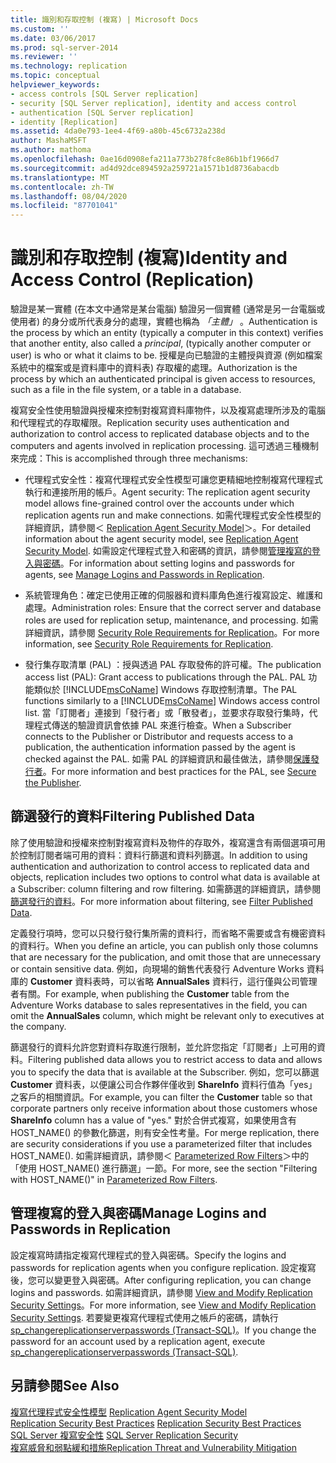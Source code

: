 ```yaml
---
title: 識別和存取控制 (複寫) | Microsoft Docs
ms.custom: ''
ms.date: 03/06/2017
ms.prod: sql-server-2014
ms.reviewer: ''
ms.technology: replication
ms.topic: conceptual
helpviewer_keywords:
- access controls [SQL Server replication]
- security [SQL Server replication], identity and access control
- authentication [SQL Server replication]
- identity [Replication]
ms.assetid: 4da0e793-1ee4-4f69-a80b-45c6732a238d
author: MashaMSFT
ms.author: mathoma
ms.openlocfilehash: 0ae16d0908efa211a773b278fc8e86b1bf1966d7
ms.sourcegitcommit: ad4d92dce894592a259721a1571b1d8736abacdb
ms.translationtype: MT
ms.contentlocale: zh-TW
ms.lasthandoff: 08/04/2020
ms.locfileid: "87701041"
---
```

# <a name="identity-and-access-control-replication"></a><span data-ttu-id="88335-102">識別和存取控制 (複寫)</span><span class="sxs-lookup"><span data-stu-id="88335-102">Identity and Access Control (Replication)</span></span>
  <span data-ttu-id="88335-103">驗證是某一實體 (在本文中通常是某台電腦) 驗證另一個實體 (通常是另一台電腦或使用者) 的身分或所代表身分的處理，實體也稱為 *「主體」* 。</span><span class="sxs-lookup"><span data-stu-id="88335-103">Authentication is the process by which an entity (typically a computer in this context) verifies that another entity, also called a *principal*, (typically another computer or user) is who or what it claims to be.</span></span> <span data-ttu-id="88335-104">授權是向已驗證的主體授與資源 (例如檔案系統中的檔案或是資料庫中的資料表) 存取權的處理。</span><span class="sxs-lookup"><span data-stu-id="88335-104">Authorization is the process by which an authenticated principal is given access to resources, such as a file in the file system, or a table in a database.</span></span>  
  
 <span data-ttu-id="88335-105">複寫安全性使用驗證與授權來控制對複寫資料庫物件，以及複寫處理所涉及的電腦和代理程式的存取權限。</span><span class="sxs-lookup"><span data-stu-id="88335-105">Replication security uses authentication and authorization to control access to replicated database objects and to the computers and agents involved in replication processing.</span></span> <span data-ttu-id="88335-106">這可透過三種機制來完成：</span><span class="sxs-lookup"><span data-stu-id="88335-106">This is accomplished through three mechanisms:</span></span>  
  
-   <span data-ttu-id="88335-107">代理程式安全性：複寫代理程式安全性模型可讓您更精細地控制複寫代理程式執行和連接所用的帳戶。</span><span class="sxs-lookup"><span data-stu-id="88335-107">Agent security:  The replication agent security model allows fine-grained control over the accounts under which replication agents run and make connections.</span></span> <span data-ttu-id="88335-108">如需代理程式安全性模型的詳細資訊，請參閱＜ [Replication Agent Security Model](replication-agent-security-model.md)＞。</span><span class="sxs-lookup"><span data-stu-id="88335-108">For detailed information about the agent security model, see [Replication Agent Security Model](replication-agent-security-model.md).</span></span> <span data-ttu-id="88335-109">如需設定代理程式登入和密碼的資訊，請參閱[管理複寫的登入與密碼](identity-and-access-control-replication.md#manage-logins-and-passwords-in-replication)。</span><span class="sxs-lookup"><span data-stu-id="88335-109">For information about setting logins and passwords for agents, see [Manage Logins and Passwords in Replication](identity-and-access-control-replication.md#manage-logins-and-passwords-in-replication).</span></span>  
  
-   <span data-ttu-id="88335-110">系統管理角色：確定已使用正確的伺服器和資料庫角色進行複寫設定、維護和處理。</span><span class="sxs-lookup"><span data-stu-id="88335-110">Administration roles:  Ensure that the correct server and database roles are used for replication setup, maintenance, and processing.</span></span> <span data-ttu-id="88335-111">如需詳細資訊，請參閱 [Security Role Requirements for Replication](security-role-requirements-for-replication.md)。</span><span class="sxs-lookup"><span data-stu-id="88335-111">For more information, see [Security Role Requirements for Replication](security-role-requirements-for-replication.md).</span></span>  
  
-   <span data-ttu-id="88335-112">發行集存取清單 (PAL) ：授與透過 PAL 存取發佈的許可權。</span><span class="sxs-lookup"><span data-stu-id="88335-112">The publication access list (PAL): Grant access to publications through the PAL.</span></span> <span data-ttu-id="88335-113">PAL 功能類似於 [!INCLUDE[msCoName](../../../includes/msconame-md.md)] Windows 存取控制清單。</span><span class="sxs-lookup"><span data-stu-id="88335-113">The PAL functions similarly to a [!INCLUDE[msCoName](../../../includes/msconame-md.md)] Windows access control list.</span></span> <span data-ttu-id="88335-114">當「訂閱者」連接到「發行者」或「散發者」，並要求存取發行集時，代理程式傳送的驗證資訊會依據 PAL 來進行檢查。</span><span class="sxs-lookup"><span data-stu-id="88335-114">When a Subscriber connects to the Publisher or Distributor and requests access to a publication, the authentication information passed by the agent is checked against the PAL.</span></span> <span data-ttu-id="88335-115">如需 PAL 的詳細資訊和最佳做法，請參閱[保護發行者](secure-the-publisher.md)。</span><span class="sxs-lookup"><span data-stu-id="88335-115">For more information and best practices for the PAL, see [Secure the Publisher](secure-the-publisher.md).</span></span>  
  
## <a name="filtering-published-data"></a><span data-ttu-id="88335-116">篩選發行的資料</span><span class="sxs-lookup"><span data-stu-id="88335-116">Filtering Published Data</span></span>  
 <span data-ttu-id="88335-117">除了使用驗證和授權來控制對複寫資料及物件的存取外，複寫還含有兩個選項可用於控制訂閱者端可用的資料：資料行篩選和資料列篩選。</span><span class="sxs-lookup"><span data-stu-id="88335-117">In addition to using authentication and authorization to control access to replicated data and objects, replication includes two options to control what data is available at a Subscriber: column filtering and row filtering.</span></span> <span data-ttu-id="88335-118">如需篩選的詳細資訊，請參閱[篩選發行的資料](../publish/filter-published-data.md)。</span><span class="sxs-lookup"><span data-stu-id="88335-118">For more information about filtering, see [Filter Published Data](../publish/filter-published-data.md).</span></span>  
  
 <span data-ttu-id="88335-119">定義發行項時，您可以只發行發行集所需的資料行，而省略不需要或含有機密資料的資料行。</span><span class="sxs-lookup"><span data-stu-id="88335-119">When you define an article, you can publish only those columns that are necessary for the publication, and omit those that are unnecessary or contain sensitive data.</span></span> <span data-ttu-id="88335-120">例如，向現場的銷售代表發行 Adventure Works 資料庫的 **Customer** 資料表時，可以省略 **AnnualSales** 資料行，這行僅與公司管理者有關。</span><span class="sxs-lookup"><span data-stu-id="88335-120">For example, when publishing the **Customer** table from the Adventure Works database to sales representatives in the field, you can omit the **AnnualSales** column, which might be relevant only to executives at the company.</span></span>  
  
 <span data-ttu-id="88335-121">篩選發行的資料允許您對資料存取進行限制，並允許您指定「訂閱者」上可用的資料。</span><span class="sxs-lookup"><span data-stu-id="88335-121">Filtering published data allows you to restrict access to data and allows you to specify the data that is available at the Subscriber.</span></span> <span data-ttu-id="88335-122">例如，您可以篩選 **Customer** 資料表，以便讓公司合作夥伴僅收到 **ShareInfo** 資料行值為「yes」之客戶的相關資訊。</span><span class="sxs-lookup"><span data-stu-id="88335-122">For example, you can filter the **Customer** table so that corporate partners only receive information about those customers whose **ShareInfo** column has a value of "yes."</span></span> <span data-ttu-id="88335-123">對於合併式複寫，如果使用含有 HOST_NAME() 的參數化篩選，則有安全性考量。</span><span class="sxs-lookup"><span data-stu-id="88335-123">For merge replication, there are security considerations if you use a parameterized filter that includes HOST_NAME().</span></span> <span data-ttu-id="88335-124">如需詳細資訊，請參閱＜ [Parameterized Row Filters](../merge/parameterized-filters-parameterized-row-filters.md)＞中的「使用 HOST_NAME() 進行篩選」一節。</span><span class="sxs-lookup"><span data-stu-id="88335-124">For more, see the section "Filtering with HOST_NAME()" in [Parameterized Row Filters](../merge/parameterized-filters-parameterized-row-filters.md).</span></span>  

## <a name="manage-logins-and-passwords-in-replication"></a><span data-ttu-id="88335-125">管理複寫的登入與密碼</span><span class="sxs-lookup"><span data-stu-id="88335-125">Manage Logins and Passwords in Replication</span></span>
  <span data-ttu-id="88335-126">設定複寫時請指定複寫代理程式的登入與密碼。</span><span class="sxs-lookup"><span data-stu-id="88335-126">Specify the logins and passwords for replication agents when you configure replication.</span></span> <span data-ttu-id="88335-127">設定複寫後，您可以變更登入與密碼。</span><span class="sxs-lookup"><span data-stu-id="88335-127">After configuring replication, you can change logins and passwords.</span></span> <span data-ttu-id="88335-128">如需詳細資訊，請參閱 [View and Modify Replication Security Settings](view-and-modify-replication-security-settings.md)。</span><span class="sxs-lookup"><span data-stu-id="88335-128">For more information, see [View and Modify Replication Security Settings](view-and-modify-replication-security-settings.md).</span></span> <span data-ttu-id="88335-129">若要變更複寫代理程式使用之帳戶的密碼，請執行 [sp_changereplicationserverpasswords &#40;Transact-SQL&#41;](/sql/relational-databases/system-stored-procedures/sp-changereplicationserverpasswords-transact-sql)。</span><span class="sxs-lookup"><span data-stu-id="88335-129">If you change the password for an account used by a replication agent, execute [sp_changereplicationserverpasswords &#40;Transact-SQL&#41;](/sql/relational-databases/system-stored-procedures/sp-changereplicationserverpasswords-transact-sql).</span></span>  
  
## <a name="see-also"></a><span data-ttu-id="88335-130">另請參閱</span><span class="sxs-lookup"><span data-stu-id="88335-130">See Also</span></span>  
 <span data-ttu-id="88335-131">[複寫代理程式安全性模型](replication-agent-security-model.md) </span><span class="sxs-lookup"><span data-stu-id="88335-131">[Replication Agent Security Model](replication-agent-security-model.md) </span></span>  
 <span data-ttu-id="88335-132">[Replication Security Best Practices](replication-security-best-practices.md) </span><span class="sxs-lookup"><span data-stu-id="88335-132">[Replication Security Best Practices](replication-security-best-practices.md) </span></span>  
 <span data-ttu-id="88335-133">[SQL Server 複寫安全性](view-and-modify-replication-security-settings.md) </span><span class="sxs-lookup"><span data-stu-id="88335-133">[SQL Server Replication Security](view-and-modify-replication-security-settings.md) </span></span>  
 [<span data-ttu-id="88335-134">複寫威脅和弱點緩和措施</span><span class="sxs-lookup"><span data-stu-id="88335-134">Replication Threat and Vulnerability Mitigation</span></span>](threat-and-vulnerability-mitigation-replication.md)   

  
  
